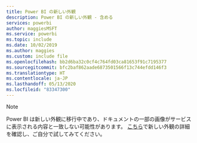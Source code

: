 ```yaml
---
title: Power BI の新しい外観
description: Power BI の新しい外観 - 含める
services: powerbi
author: maggiesMSFT
ms.service: powerbi
ms.topic: include
ms.date: 10/02/2019
ms.author: maggies
ms.custom: include file
ms.openlocfilehash: bb2d6ba32c0cf4c764fd03ca81653f91c7195377
ms.sourcegitcommit: bfc2baf862aade6873501566f13c744efdd146f3
ms.translationtype: HT
ms.contentlocale: ja-JP
ms.lasthandoff: 05/13/2020
ms.locfileid: "83347300"
---
```

> [!NOTE]
> Power BI は新しい外観に移行中であり、ドキュメントの一部の画像がサービスに表示される内容と一致しない可能性があります。 [こちら](../consumer/service-new-look.md)で新しい外観の詳細を確認し、ご自分で試してみてください。
